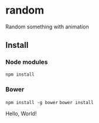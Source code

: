 random
======

Random something with animation

## Install

### Node modules
`npm install`


### Bower
`npm install -g bower`
`bower install`


Hello, World!
